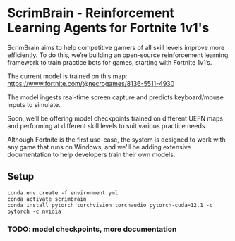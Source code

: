 # ScrimBrain - Reinforcement Learning Agents for Fortnite 1v1's

ScrimBrain aims to help competitive gamers of all skill levels improve more efficiently. To do this, we’re building an open-source reinforcement learning framework to train practice bots for games, starting with Fortnite 1v1’s. 

The current model is trained on this map: https://www.fortnite.com/@necrogames/8136-5511-4930

The model ingests real-time screen capture and predicts keyboard/mouse inputs to simulate. 

Soon, we’ll be offering model checkpoints trained on different UEFN maps and performing at different skill levels to suit various practice needs.

Although Fortnite is the first use-case, the system is designed to work with any game that runs on Windows, and we'll be adding extensive documentation to help developers train their own models.

## Setup

```
conda env create -f environment.yml
conda activate scrimbrain
conda install pytorch torchvision torchaudio pytorch-cuda=12.1 -c pytorch -c nvidia
```

### TODO: model checkpoints, more documentation

 
